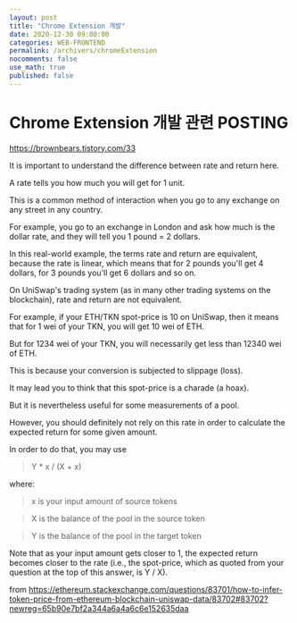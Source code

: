 ```yaml
---
layout: post
title: "Chrome Extension 개발"
date: 2020-12-30 09:00:00
categories: WEB-FRONTEND
permalink: /archivers/chromeExtension
nocomments: false
use_math: true
published: false
---
```


# Chrome Extension 개발 관련 POSTING

https://brownbears.tistory.com/33

It is important to understand the difference between rate and return here.

A rate tells you how much you will get for 1 unit.

This is a common method of interaction when you go to any exchange on any street in any country.

For example, you go to an exchange in London and ask how much is the dollar rate, and they will tell you 1 pound = 2 dollars.

In this real-world example, the terms rate and return are equivalent, because the rate is linear, which means that for 2 pounds you'll get 4 dollars, for 3 pounds you'll get 6 dollars and so on.

On UniSwap's trading system (as in many other trading systems on the blockchain), rate and return are not equivalent.

For example, if your ETH/TKN spot-price is 10 on UniSwap, then it means that for 1 wei of your TKN, you will get 10 wei of ETH.

But for 1234 wei of your TKN, you will necessarily get less than 12340 wei of ETH.

This is because your conversion is subjected to slippage (loss).

It may lead you to think that this spot-price is a charade (a hoax).

But it is nevertheless useful for some measurements of a pool.

However, you should definitely not rely on this rate in order to calculate the expected return for some given amount.

In order to do that, you may use

> Y \* x / (X + x)

where:

> x is your input amount of source tokens

> X is the balance of the pool in the source token

> Y is the balance of the pool in the target token

Note that as your input amount gets closer to 1, the expected return becomes closer to the rate (i.e., the spot-price, which as quoted from your question at the top of this answer, is Y / X).

from https://ethereum.stackexchange.com/questions/83701/how-to-infer-token-price-from-ethereum-blockchain-uniswap-data/83702#83702?newreg=65b90e7bf2a344a6a4a6c6e152635daa
